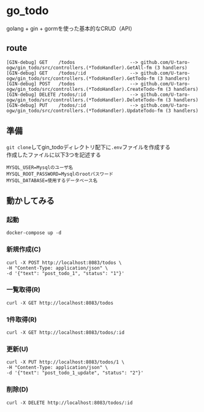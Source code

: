 # go_todo
golang + gin + gormを使った基本的なCRUD（API）


## route
```
[GIN-debug] GET    /todos                    --> github.com/U-taro-ogw/gin_todo/src/controllers.(*TodoHandler).GetAll-fm (3 handlers)
[GIN-debug] GET    /todos/:id                --> github.com/U-taro-ogw/gin_todo/src/controllers.(*TodoHandler).GetTodo-fm (3 handlers)
[GIN-debug] POST   /todos                    --> github.com/U-taro-ogw/gin_todo/src/controllers.(*TodoHandler).CreateTodo-fm (3 handlers)
[GIN-debug] DELETE /todos/:id                --> github.com/U-taro-ogw/gin_todo/src/controllers.(*TodoHandler).DeleteTodo-fm (3 handlers)
[GIN-debug] PUT    /todos/:id                --> github.com/U-taro-ogw/gin_todo/src/controllers.(*TodoHandler).UpdateTodo-fm (3 handlers)
```


## 準備
`git clone`してgin_todoディレクトリ配下に`.env`ファイルを作成する  
作成したファイルに以下3つを記述する
```
MYSQL_USER=Mysqlのユーザ名
MYSQL_ROOT_PASSWORD=Mysqlのrootパスワード
MYSQL_DATABASE=使用するデータベース名
```


## 動かしてみる

### 起動
```
docker-compose up -d
```

### 新規作成(C)
```
curl -X POST http://localhost:8083/todos \
-H "Content-Type: application/json" \
-d '{"text": "post_todo_1", "status": "1"}'
```

### 一覧取得(R)
```
curl -X GET http://localhost:8083/todos
```

### 1件取得(R)
```
curl -X GET http://localhost:8083/todos/:id
```

### 更新(U)
```
curl -X PUT http://localhost:8083/todos/1 \
-H "Content-Type: application/json" \
-d '{"text": "post_todo_1_update", "status": "2"}'
```

### 削除(D)
```
curl -X DELETE http://localhost:8083/todos/:id
```
